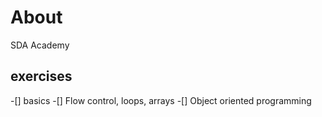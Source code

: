 # About

SDA Academy

## exercises
-[] basics
-[] Flow control, loops, arrays
-[] Object oriented programming
